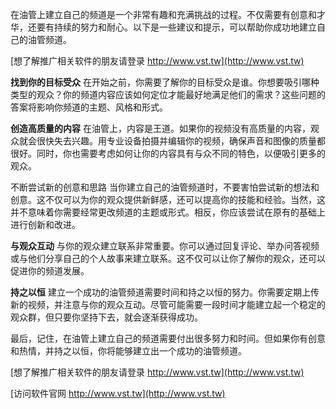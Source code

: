 在油管上建立自己的频道是一个非常有趣和充满挑战的过程。不仅需要有创意和才华，还要有持续的努力和耐心。以下是一些建议和提示，可以帮助你成功地建立自己的油管频道。

[想了解推广相关软件的朋友请登录 http://www.vst.tw](http://www.vst.tw)

**找到你的目标受众**
在开始之前，你需要了解你的目标受众是谁。你想要吸引哪种类型的观众？你的频道内容应该如何定位才能最好地满足他们的需求？这些问题的答案将影响你频道的主题、风格和形式。

**创造高质量的内容**
在油管上，内容是王道。如果你的视频没有高质量的内容，观众就会很快失去兴趣。用专业设备拍摄并编辑你的视频，确保声音和图像的质量都很好。同时，你也需要考虑如何让你的内容具有与众不同的特色，以便吸引更多的观众。

不断尝试新的创意和思路
当你建立自己的油管频道时，不要害怕尝试新的想法和创意。这不仅可以为你的观众提供新鲜感，还可以提高你的技能和经验。当然，这并不意味着你需要经常更改频道的主题或形式。相反，你应该尝试在原有的基础上进行创新和改进。

**与观众互动**
与你的观众建立联系非常重要。你可以通过回复评论、举办问答视频或与他们分享自己的个人故事来建立联系。这不仅可以让你了解你的观众，还可以促进你的频道发展。

**持之以恒**
建立一个成功的油管频道需要时间和持之以恒的努力。你需要定期上传新的视频，并注意与你的观众互动。尽管可能需要一段时间才能建立起一个稳定的观众群，但只要你坚持下去，就会逐渐获得成功。

最后，记住，在油管上建立自己的频道需要付出很多努力和时间。但如果你有创意和热情，并持之以恒，你将能够建立出一个成功的油管频道。

[想了解推广相关软件的朋友请登录 http://www.vst.tw](http://www.vst.tw)


[访问软件官网 http://www.vst.tw](http://www.vst.tw)
